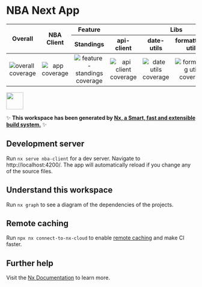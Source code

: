 # NBA Next App


<table>
  <thead>
    <tr>
      <th rowspan="2">Overall</th>
      <th rowspan="2">NBA Client</th>
      <th >Feature</th>
      <th colspan="4">Libs</th>
    </tr>
    <tr>
      <th>Standings</th>
      <th>api-client</th>
      <th>date-utils</th>
      <th>formatting-utils</th>
      <th>UI</th>
    </tr>
  </thead>
  <tbody>
    <tr>
      <td>
        <img src="https://codecov.io/gh/matiushariman/nba-next-app/branch/main/graph/badge.svg" alt="overall coverage" />
      </td>
      <td align="center">
        <img src="https://codecov.io/gh/matiushariman/nba-next-app/branch/main/graph/badge.svg?flag=nba-client" alt="app coverage" />
      </td>
      <td align="center">
        <img src="https://codecov.io/gh/matiushariman/nba-next-app/branch/main/graph/badge.svg?flag=feature-standings" alt="feature-standings coverage" />
      </td>
      <td align="center">
        <img src="https://codecov.io/gh/matiushariman/nba-next-app/branch/main/graph/badge.svg?flag=api-client" alt="api client coverage" />
      </td>
      <td align="center">
        <img src="https://codecov.io/gh/matiushariman/nba-next-app/branch/main/graph/badge.svg?flag=date-utils" alt="date utils coverage" />
      </td>
      <td align="center">
        <img src="https://codecov.io/gh/matiushariman/nba-next-app/branch/main/graph/badge.svg?flag=formatting-utils" alt="formatting utils coverage" />
      </td>
      <td align="center">
        <img src="https://codecov.io/gh/matiushariman/nba-next-app/branch/main/graph/badge.svg?flag=ui" alt="UI coverage" />
      </td>
    </tr>
  </tbody>
</table>

<a href="https://nx.dev" target="_blank" rel="noreferrer"><img src="https://raw.githubusercontent.com/nrwl/nx/master/images/nx-logo.png" width="45"></a>

✨ **This workspace has been generated by [Nx, a Smart, fast and extensible build system.](https://nx.dev)** ✨

## Development server

Run `nx serve nba-client` for a dev server. Navigate to http://localhost:4200/. The app will automatically reload if you change any of the source files.

## Understand this workspace

Run `nx graph` to see a diagram of the dependencies of the projects.

## Remote caching

Run `npx nx connect-to-nx-cloud` to enable [remote caching](https://nx.app) and make CI faster.

## Further help

Visit the [Nx Documentation](https://nx.dev) to learn more.
